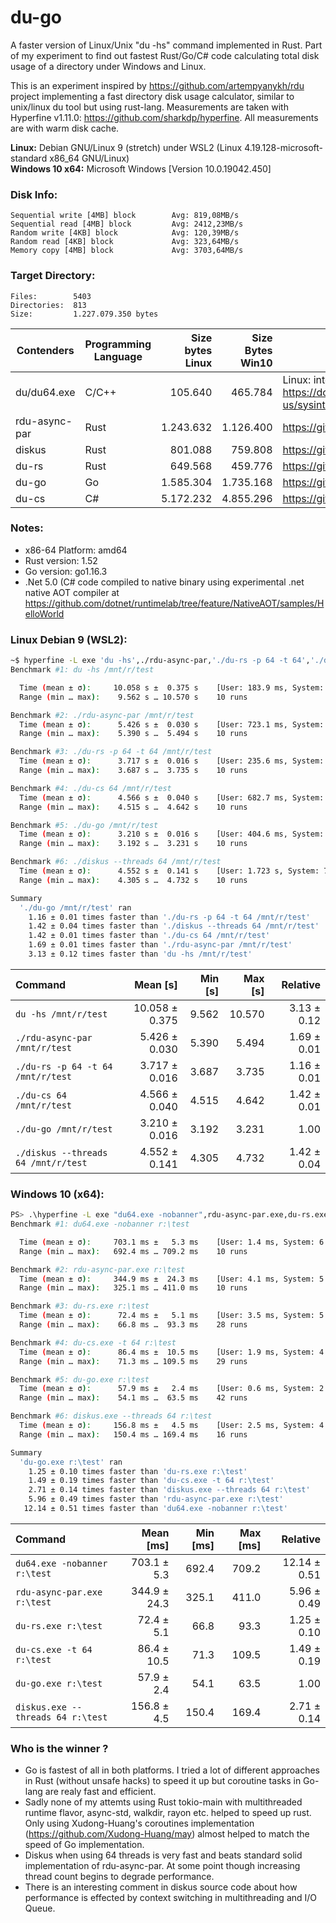 # du-go
A faster version of Linux/Unix "du -hs" command implemented in Rust. Part of my experiment to find out fastest Rust/Go/C# code calculating total disk usage of a directory under Windows and Linux.

This is an experiment inspired by https://github.com/artempyanykh/rdu project implementing a fast directory disk usage calculator, similar to unix/linux du tool but using rust-lang. Measurements are taken with Hyperfine v1.11.0: https://github.com/sharkdp/hyperfine. All measurements are with warm disk cache.

**Linux:** Debian GNU/Linux 9 (stretch) under WSL2 (Linux 4.19.128-microsoft-standard x86_64 GNU/Linux)<br/>
**Windows 10 x64:** Microsoft Windows [Version 10.0.19042.450]

### Disk Info:
```
Sequential write [4MB] block        Avg: 819,08MB/s
Sequential read [4MB] block         Avg: 2412,23MB/s
Random write [4KB] block            Avg: 120,39MB/s
Random read [4KB] block             Avg: 323,64MB/s
Memory copy [4MB] block             Avg: 3703,64MB/s
```

### Target Directory:
```
Files:        5403
Directories:  813
Size:         1.227.079.350 bytes
```

|Contenders    | Programming Language|  Size bytes Linux |  Size Bytes Win10 | Repo|
|----------    | -------------------|  -----------------:| ---------------:|-----|
|du/du64.exe   |  C/C++             |  105.640          |     465.784       | Linux: internal /usr/bin/du, Windows: https://docs.microsoft.com/en-us/sysinternals/downloads/du|
|rdu-async-par |  Rust				|1.243.632			|	1.126.400    	| https://github.com/artempyanykh/rdu|
|diskus        |  Rust				|801.088			|	759.808		 	| https://github.com/sharkdp/diskus  |
|du-rs         |  Rust				|649.568			|	459.776		 	| https://github.com/oyundev/du-rs	 |
|du-go         |  Go				|  1.585.304		|		1.735.168	| https://github.com/oyundev/du-go   |
|du-cs         |  C#				|  5.172.232		|		4.855.296	| https://github.com/oyundev/du-cs   |

### Notes:
 
* x86-64 Platform: amd64<br> 
* Rust version: 1.52<br>
* Go version: go1.16.3<br>
* .Net 5.0 (C# code compiled to native binary using experimental .net native AOT compiler at https://github.com/dotnet/runtimelab/tree/feature/NativeAOT/samples/HelloWorld
 
### Linux Debian 9 (WSL2):
```bash
~$ hyperfine -L exe 'du -hs',./rdu-async-par,'./du-rs -p 64 -t 64','./du-cs 64',./du-go,'./diskus --threads 64' '{exe} /mnt/r/test'
Benchmark #1: du -hs /mnt/r/test

  Time (mean ± σ):     10.058 s ±  0.375 s    [User: 183.9 ms, System: 3104.2 ms]
  Range (min … max):    9.562 s … 10.570 s    10 runs

Benchmark #2: ./rdu-async-par /mnt/r/test
  Time (mean ± σ):      5.426 s ±  0.030 s    [User: 723.1 ms, System: 6757.7 ms]
  Range (min … max):    5.390 s …  5.494 s    10 runs

Benchmark #3: ./du-rs -p 64 -t 64 /mnt/r/test
  Time (mean ± σ):      3.717 s ±  0.016 s    [User: 235.6 ms, System: 5625.0 ms]
  Range (min … max):    3.687 s …  3.735 s    10 runs

Benchmark #4: ./du-cs 64 /mnt/r/test
  Time (mean ± σ):      4.566 s ±  0.040 s    [User: 682.7 ms, System: 6599.2 ms]
  Range (min … max):    4.515 s …  4.642 s    10 runs

Benchmark #5: ./du-go /mnt/r/test
  Time (mean ± σ):      3.210 s ±  0.016 s    [User: 404.6 ms, System: 4832.7 ms]
  Range (min … max):    3.192 s …  3.231 s    10 runs

Benchmark #6: ./diskus --threads 64 /mnt/r/test
  Time (mean ± σ):      4.552 s ±  0.141 s    [User: 1.723 s, System: 7.016 s]
  Range (min … max):    4.305 s …  4.732 s    10 runs

Summary
  './du-go /mnt/r/test' ran
    1.16 ± 0.01 times faster than './du-rs -p 64 -t 64 /mnt/r/test'
    1.42 ± 0.04 times faster than './diskus --threads 64 /mnt/r/test'
    1.42 ± 0.01 times faster than './du-cs 64 /mnt/r/test'
    1.69 ± 0.01 times faster than './rdu-async-par /mnt/r/test'
    3.13 ± 0.12 times faster than 'du -hs /mnt/r/test'
```    
| Command | Mean [s] | Min [s] | Max [s] | Relative |
|:---|---:|---:|---:|---:|
| `du -hs /mnt/r/test` | 10.058 ± 0.375 | 9.562 | 10.570 | 3.13 ± 0.12 |
| `./rdu-async-par /mnt/r/test` | 5.426 ± 0.030 | 5.390 | 5.494 | 1.69 ± 0.01 |
| `./du-rs -p 64 -t 64 /mnt/r/test` | 3.717 ± 0.016 | 3.687 | 3.735 | 1.16 ± 0.01 |
| `./du-cs 64 /mnt/r/test` | 4.566 ± 0.040 | 4.515 | 4.642 | 1.42 ± 0.01 |
| `./du-go /mnt/r/test` | 3.210 ± 0.016 | 3.192 | 3.231 | 1.00 |
| `./diskus --threads 64 /mnt/r/test` | 4.552 ± 0.141 | 4.305 | 4.732 | 1.42 ± 0.04 |

### Windows 10 (x64):
```bash
PS> .\hyperfine -L exe "du64.exe -nobanner",rdu-async-par.exe,du-rs.exe,"du-cs.exe -t 64",du-go.exe,"diskus.exe --threads 64" "{exe} r:\test"
Benchmark #1: du64.exe -nobanner r:\test

  Time (mean ± σ):     703.1 ms ±   5.3 ms    [User: 1.4 ms, System: 6.2 ms]
  Range (min … max):   692.4 ms … 709.2 ms    10 runs

Benchmark #2: rdu-async-par.exe r:\test
  Time (mean ± σ):     344.9 ms ±  24.3 ms    [User: 4.1 ms, System: 5.4 ms]
  Range (min … max):   325.1 ms … 411.0 ms    10 runs

Benchmark #3: du-rs.exe r:\test
  Time (mean ± σ):      72.4 ms ±   5.1 ms    [User: 3.5 ms, System: 5.8 ms]
  Range (min … max):    66.8 ms …  93.3 ms    28 runs

Benchmark #4: du-cs.exe -t 64 r:\test
  Time (mean ± σ):      86.4 ms ±  10.5 ms    [User: 1.9 ms, System: 4.6 ms]
  Range (min … max):    71.3 ms … 109.5 ms    29 runs

Benchmark #5: du-go.exe r:\test
  Time (mean ± σ):      57.9 ms ±   2.4 ms    [User: 0.6 ms, System: 2.6 ms]
  Range (min … max):    54.1 ms …  63.5 ms    42 runs

Benchmark #6: diskus.exe --threads 64 r:\test
  Time (mean ± σ):     156.8 ms ±   4.5 ms    [User: 2.5 ms, System: 4.4 ms]
  Range (min … max):   150.4 ms … 169.4 ms    16 runs

Summary
  'du-go.exe r:\test' ran
    1.25 ± 0.10 times faster than 'du-rs.exe r:\test'
    1.49 ± 0.19 times faster than 'du-cs.exe -t 64 r:\test'
    2.71 ± 0.14 times faster than 'diskus.exe --threads 64 r:\test'
    5.96 ± 0.49 times faster than 'rdu-async-par.exe r:\test'
   12.14 ± 0.51 times faster than 'du64.exe -nobanner r:\test'
```
| Command | Mean [ms] | Min [ms] | Max [ms] | Relative |
|:---|---:|---:|---:|---:|
| `du64.exe -nobanner r:\test` | 703.1 ± 5.3 | 692.4 | 709.2 | 12.14 ± 0.51 |
| `rdu-async-par.exe r:\test` | 344.9 ± 24.3 | 325.1 | 411.0 | 5.96 ± 0.49 |
| `du-rs.exe r:\test` | 72.4 ± 5.1 | 66.8 | 93.3 | 1.25 ± 0.10 |
| `du-cs.exe -t 64 r:\test` | 86.4 ± 10.5 | 71.3 | 109.5 | 1.49 ± 0.19 |
| `du-go.exe r:\test` | 57.9 ± 2.4 | 54.1 | 63.5 | 1.00 |
| `diskus.exe --threads 64 r:\test` | 156.8 ± 4.5 | 150.4 | 169.4 | 2.71 ± 0.14 |

### Who is the winner ?

* Go is fastest of all in both platforms. I tried a lot of different approaches in Rust (without unsafe hacks) to speed it up but coroutine tasks in Go-lang are realy fast and efficient.<br>
* Sadly none of my attemts using Rust tokio-main with multithreaded runtime flavor, async-std, walkdir, rayon etc. helped to speed up rust. Only using Xudong-Huang's coroutines implementation (https://github.com/Xudong-Huang/may) almost helped to match the speed of Go implementation.<br>
* Diskus when using 64 threads is very fast and beats standard solid implementation of rdu-async-par. At some point though increasing thread count begins to degrade performance.<br>
* There is an interesting comment in diskus source code about how performance is effected by context switching in multithreading and I/O Queue. 
<br>

